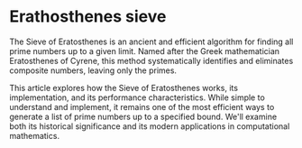 # Erathosthenes sieve

The Sieve of Eratosthenes is an ancient and efficient algorithm for finding all prime numbers up to a given limit. Named after the Greek mathematician Eratosthenes of Cyrene, this method systematically identifies and eliminates composite numbers, leaving only the primes.

This article explores how the Sieve of Eratosthenes works, its implementation, and its performance characteristics. While simple to understand and implement, it remains one of the most efficient ways to generate a list of prime numbers up to a specified bound. We'll examine both its historical significance and its modern applications in computational mathematics.
